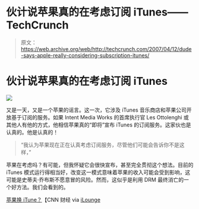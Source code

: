 # 伙计说苹果真的在考虑订阅 iTunes——TechCrunch

> 原文：<https://web.archive.org/web/http://techcrunch.com/2007/04/12/dude-says-apple-really-considering-subscription-itunes/>

# 伙计说苹果真的在考虑订阅 iTunes

![](img/41a176310d88436b0e766ef7e614c95d.png)

又是一天，又是一个苹果的谣言。这一次，它涉及 iTunes 音乐商店和苹果公司开放基于订阅的服务。如果 Intent Media Works 的首席执行官 Les Ottolenghi 或其他人有他的方式，他相信苹果真的“即将”宣布 iTunes 的订阅服务。这家伙也是认真的。他是认真的！

> “我认为苹果现在正在认真考虑订阅服务，尽管他们可能会告诉你不是这样，”

苹果在考虑吗？有可能，但我怀疑它会很快宣布，甚至完全贯彻这个想法。目前的 iTunes 模式运行得相当好，改变这一模式意味着苹果的收入可能会受到影响，这可能是史蒂夫·乔布斯不愿意冒的风险。然而，这似乎是利用 DRM 最终消亡的一个好方法。我们会看到的。

[苹果换 iTune？](https://web.archive.org/web/20201026094956/http://mediabiz.blogs.cnnmoney.com/2007/04/11/apple-changes-its-itune/)【CNN 财经 via [iLounge](https://web.archive.org/web/20201026094956/http://ilounge.com/index.php/news/comments/apple-eyeing-itunes-subscription-service/)